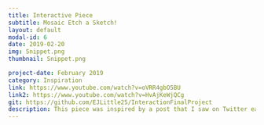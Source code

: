 ```yaml
---
title: Interactive Piece
subtitle: Mosaic Etch a Sketch!
layout: default
modal-id: 6
date: 2019-02-20
img: Snippet.png
thumbnail: Snippet.png

project-date: February 2019
category: Inspiration
link: https://www.youtube.com/watch?v=oVRR4gbO5BU
link2: https://www.youtube.com/watch?v=HvAjKeWjQCg
git: https://github.com/EJLittle25/InteractionFinalProject
description: This piece was inspired by a post that I saw on Twitter earlier in the week. My original thought was to create a meteor shower that individuals could interact with, but I felt that there was not my desired level of creativity present. Upon scrolling through Twitter, I came across a post of someone who created Lebron James' face out of rubix cubes. I thought this was not only very resourceful and creative, but I really liked how the artworked looked also mosaic. Due to this, I decided to create a piece that utilizes this same mosaic pattern as this Lebron James piece. Not only did I want the piece to be mosaic, but I also wanted the piece to be interactive. I wanted individuals to be able to create their own designs simply by clicking or dragging different tiles. I also incorporated sliders and the ability to clear the grid in order to give individuals a deeper sense of control over their canvas. This allows for both creative patters and childlike designs to be crafted by the user as they please.
---
```

